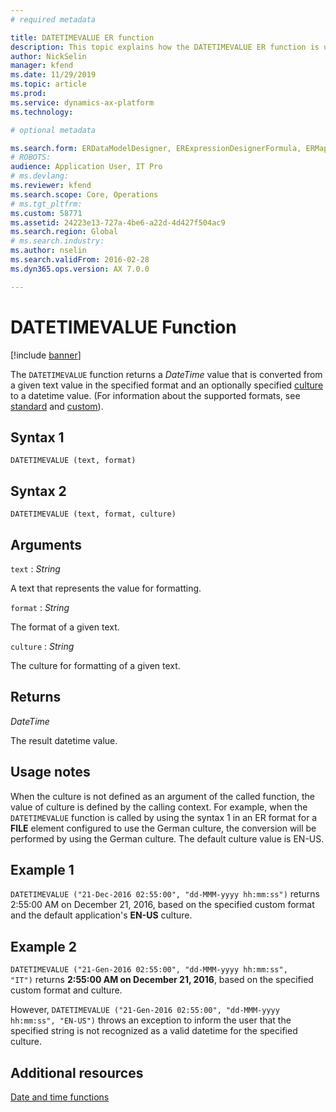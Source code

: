 ```yaml
---
# required metadata

title: DATETIMEVALUE ER function
description: This topic explains how the DATETIMEVALUE ER function is used
author: NickSelin
manager: kfend
ms.date: 11/29/2019
ms.topic: article
ms.prod: 
ms.service: dynamics-ax-platform
ms.technology: 

# optional metadata

ms.search.form: ERDataModelDesigner, ERExpressionDesignerFormula, ERMappedFormatDesigner, ERModelMappingDesigner
# ROBOTS: 
audience: Application User, IT Pro
# ms.devlang: 
ms.reviewer: kfend
ms.search.scope: Core, Operations
# ms.tgt_pltfrm: 
ms.custom: 58771
ms.assetid: 24223e13-727a-4be6-a22d-4d427f504ac9
ms.search.region: Global
# ms.search.industry: 
ms.author: nselin
ms.search.validFrom: 2016-02-28
ms.dyn365.ops.version: AX 7.0.0

---
```


# <a name="DATETIMEVALUE">DATETIMEVALUE Function</a>

[!include [banner](../includes/banner.md)]

The `DATETIMEVALUE` function returns a *DateTime* value that is converted from a given text value in the specified format and an optionally specified [culture](https://docs.microsoft.com/en-us/bingmaps/rest-services/common-parameters-and-types/supported-culture-codes) to a datetime value. (For information about the supported formats, see [standard](https://msdn.microsoft.com/library/az4se3k1(v=vs.110).aspx) and [custom](https://msdn.microsoft.com/library/8kb3ddd4(v=vs.110).aspx)).

## Syntax 1

```
DATETIMEVALUE (text, format)
```

## Syntax 2

```
DATETIMEVALUE (text, format, culture)
```

## Arguments

`text` : *String*

A text that represents the value for formatting.

`format` : *String*

The format of a given text.

`culture` : *String*

The culture for formatting of a given text.

## Returns

*DateTime*

The result datetime value.

## Usage notes

When the culture is not defined as an argument of the called function, the value of culture is defined by the calling context. For example, when the `DATETIMEVALUE` function is called by using the syntax 1 in an ER format for a **FILE** element configured to use the German culture, the conversion will be performed by using the German culture. The default culture value is EN-US.

## Example 1

`DATETIMEVALUE ("21-Dec-2016 02:55:00", "dd-MMM-yyyy hh:mm:ss")` returns 2:55:00 AM on December 21, 2016, based on the specified custom format and the default application's **EN-US** culture.

## Example 2

`DATETIMEVALUE ("21-Gen-2016 02:55:00", "dd-MMM-yyyy hh:mm:ss", "IT")` returns **2:55:00 AM on December 21, 2016**, based on the specified custom format and culture. 

However, `DATETIMEVALUE ("21-Gen-2016 02:55:00", "dd-MMM-yyyy
hh:mm:ss", "EN-US")` throws an exception to inform the user that the specified string is not recognized as a valid datetime for the specified culture.

## Additional resources

[Date and time functions](er-functions-category-datetime.md)
